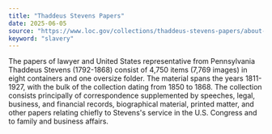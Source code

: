 ```yaml
---
title: "Thaddeus Stevens Papers"
date: 2025-06-05
source: "https://www.loc.gov/collections/thaddeus-stevens-papers/about-this-collection/"
keyword: "slavery"
---
```


The papers of lawyer and United States representative from Pennsylvania Thaddeus Stevens (1792-1868) consist of 4,750 items (7,769 images) in eight containers and one oversize folder. The material spans the years 1811-1927, with the bulk of the collection dating from 1850 to 1868. The collection consists principally of correspondence supplemented by speeches, legal, business, and financial records, biographical material, printed matter, and other papers relating chiefly to Stevens's service in the U.S. Congress and to family and business affairs.

